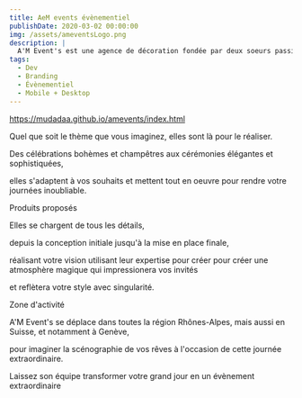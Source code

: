 ```yaml
---
title: AeM events évènementiel 
publishDate: 2020-03-02 00:00:00
img: /assets/ameventsLogo.png
description: |
  A'M Event's est une agence de décoration fondée par deux soeurs passionnées par l'art de créer des ambiances uniques pour les mariages. J'ai participé à l'élaboration d'un simple site vitrine pour donner un  poil de visibilité et une devanture pour ces entrepreneuses.
tags:
  - Dev
  - Branding
  - Évènementiel
  - Mobile + Desktop
---
```


https://mudadaa.github.io/amevents/index.html


Quel que soit le thème que vous imaginez, elles sont là pour le réaliser.

Des célébrations bohèmes et champêtres aux cérémonies élégantes et sophistiquées,

elles s'adaptent à vos souhaits et mettent tout en oeuvre pour rendre votre journées inoubliable.

Produits proposés

Elles se chargent de tous les détails,

depuis la conception initiale jusqu'à la mise en place finale,

réalisant votre vision utilisant leur expertise pour créer pour créer une atmosphère magique qui impressionera vos invités

et reflètera votre style avec singularité.

Zone d'activité

A'M Event's se déplace dans toutes la région Rhônes-Alpes, mais aussi en Suisse, et notamment à Genève,

pour imaginer la scénographie de vos rêves à l'occasion de cette journée extraordinaire.

Laissez son équipe transformer votre grand jour en un évènement extraordinaire